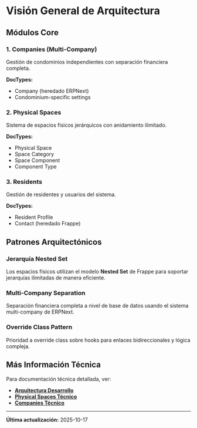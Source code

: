 # Visión General de Arquitectura

## Módulos Core

### 1. Companies (Multi-Company)
Gestión de condominios independientes con separación financiera completa.

**DocTypes:**
- Company (heredado ERPNext)
- Condominium-specific settings

### 2. Physical Spaces
Sistema de espacios físicos jerárquicos con anidamiento ilimitado.

**DocTypes:**
- Physical Space
- Space Category
- Space Component
- Component Type

### 3. Residents
Gestión de residentes y usuarios del sistema.

**DocTypes:**
- Resident Profile
- Contact (heredado Frappe)

## Patrones Arquitectónicos

### Jerarquía Nested Set
Los espacios físicos utilizan el modelo **Nested Set** de Frappe para soportar jerarquías ilimitadas de manera eficiente.

### Multi-Company Separation
Separación financiera completa a nivel de base de datos usando el sistema multi-company de ERPNext.

### Override Class Pattern
Prioridad a override class sobre hooks para enlaces bidireccionales y lógica compleja.

## Más Información Técnica

Para documentación técnica detallada, ver:

- **[Arquitectura Desarrollo](../development/architecture/overview.md)**
- **[Physical Spaces Técnico](../development/architecture/physical-spaces.md)**
- **[Companies Técnico](../development/architecture/companies.md)**

---

**Última actualización:** 2025-10-17
